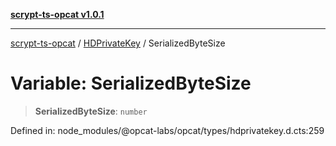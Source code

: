 [**scrypt-ts-opcat v1.0.1**](../../../README.md)

***

[scrypt-ts-opcat](../../../README.md) / [HDPrivateKey](../README.md) / SerializedByteSize

# Variable: SerializedByteSize

> **SerializedByteSize**: `number`

Defined in: node\_modules/@opcat-labs/opcat/types/hdprivatekey.d.cts:259

